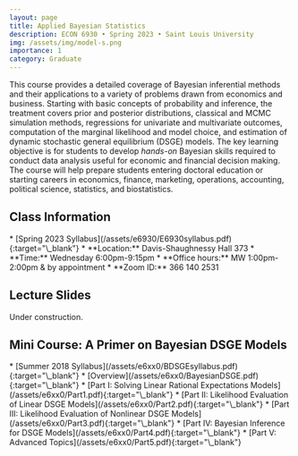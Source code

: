 ```yaml
---
layout: page
title: Applied Bayesian Statistics
description: ECON 6930 • Spring 2023 • Saint Louis University
img: /assets/img/model-s.png
importance: 1
category: Graduate
---
```


This course provides a detailed coverage of Bayesian inferential methods and their applications to a variety of problems drawn from economics and business. Starting with basic concepts of probability and inference, the treatment covers prior and posterior distributions, classical and MCMC simulation methods, regressions for univariate and multivariate outcomes, computation of the marginal likelihood and model choice, and estimation of dynamic stochastic general equilibrium (DSGE) models. The key learning objective is for students to develop *hands-on* Bayesian skills required to conduct data analysis useful for economic and financial decision making. The course will help prepare students entering doctoral education or starting careers in economics, finance, marketing, operations, accounting, political science, statistics, and biostatistics.

<div class="publications">
  <h2 class="topic">Class Information</h2>
</div>
* [Spring 2023 Syllabus](/assets/e6930/E6930syllabus.pdf){:target="\_blank"}
* **Location:** Davis-Shaughnessy Hall 373
* **Time:** Wednesday 6:00pm-9:15pm
* **Office hours:** MW 1:00pm-2:00pm & by appointment
* **Zoom ID:** 366 140 2531

<div class="publications">
  <h2 class="topic">Lecture Slides</h2>
</div>
Under construction.

<div class="publications">
  <h2 class="topic">Mini Course: A Primer on Bayesian DSGE Models</h2>
</div>
* [Summer 2018 Syllabus](/assets/e6xx0/BDSGEsyllabus.pdf){:target="\_blank"}
* [Overview](/assets/e6xx0/BayesianDSGE.pdf){:target="\_blank"}
* [Part I: Solving Linear Rational Expectations Models](/assets/e6xx0/Part1.pdf){:target="\_blank"}
* [Part II: Likelihood Evaluation of Linear DSGE Models](/assets/e6xx0/Part2.pdf){:target="\_blank"}
* [Part III: Likelihood Evaluation of Nonlinear DSGE Models](/assets/e6xx0/Part3.pdf){:target="\_blank"}
* [Part IV: Bayesian Inference for DSGE Models](/assets/e6xx0/Part4.pdf){:target="\_blank"}
* [Part V: Advanced Topics](/assets/e6xx0/Part5.pdf){:target="\_blank"}
